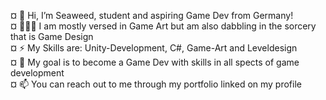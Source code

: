 ¤ 👋 Hi, I’m Seaweed, student and aspiring Game Dev from Germany! <br />
 ¤ 🧙🏽‍♂️ I am mostly versed in Game Art but am also dabbling in the sorcery that is Game Design <br />
 ¤ ⚡ My Skills are: Unity-Development, C#, Game-Art and Leveldesign <br />
 ¤ 🌱 My goal is to become a Game Dev with skills in all spects of game development <br />
 ¤ 📫 You can reach out to me through my portfolio linked on my profile <br />

<!--
**HerbeAmAbgehen/HerbeAmAbgehen** is a ✨ _special_ ✨ repository because its `README.md` (this file) appears on your GitHub profile.

Here are some ideas to get you started:

- 🔭 I’m currently working on ...
- 🌱 I’m currently learning ...
- 👯 I’m looking to collaborate on ...
- 🤔 I’m looking for help with ...
- 💬 Ask me about ...
- 📫 How to reach me: ...
- 😄 Pronouns: ...
- ⚡ Fun fact: ...
-->
